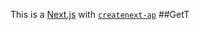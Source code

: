 This is a [Next.js](https://nextjs.org/) 
with [`createnext-ap`](https://github.com/vercel/et.js/tree/caary/ckages/reaenetap)
##GetT
